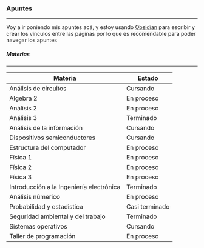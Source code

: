 ### Apuntes
---
Voy a ir poniendo mis apuntes acá, y estoy usando [Obsidian]() para escribir y crear los vínculos entre las páginas por lo que es recomendable para poder navegar los apuntes


##### Materias
---

| Materia | Estado |
| --- | --- |
| Análisis de circuitos | Cursando |
| Algebra 2 | En proceso |
| Análisis 2 | En proceso |
| Análisis 3 | Terminado |
| Análisis de la información | Cursando |
| Dispositivos semiconductores | Cursando |
| Estructura del computador | En proceso |
| Física 1 | En proceso |
| Física 2 | En proceso |
| Física 3 | En proceso |
| Introducción a la Ingeniería electrónica | Terminado |
| Análisis númerico | En proceso |
| Probabilidad y estadistica | Casi terminado |
| Seguridad ambiental y del trabajo | Terminado |
| Sistemas operativos | Cursando |
| Taller de programación | En proceso |